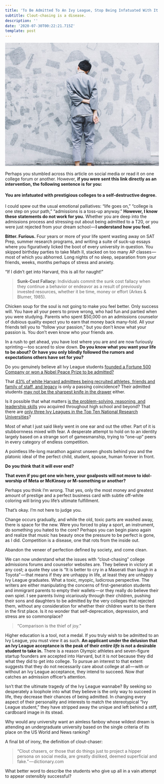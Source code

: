 ```yaml
---
title: 'To Be Admitted To An Ivy League, Stop Being Infatuated With It'
subtitle: Clout-chasing is a disease.
description: ''
date: '2020-07-30T00:22:21.715Z'
template: post
---
```


![](./0__5Nwc1zkJZs04ciyN.jpg)

Perhaps you stumbled across this article on social media or read it on one college forum or another. However, **if you were sent this link directly as an intervention, the following sentence is for you:**

#### You are infatuated with prestigious colleges to a self-destructive degree.

I could spew out the usual emotional palliatives: “life goes on,” “college is one step on your path,” “admissions is a toss-up anyway.” **However, I know these statements do not work for you.** Whether you are deep into the admissions process and stressing out about being admitted to a T20, or you were just rejected from your dream school — **I understand how you feel.**

**Bitter. Furious.** Four years or more of your life spent wasting away on SAT Prep, summer research programs, and writing a suite of suck-up essays where you figuratively licked the boot of every university in question. You skipped birthday parties to take Math II, stacked on too many AP classes — most of which you abhorred. Long nights of no sleep, separation from your friends, weeks, months perhaps of stress and anxiety.

“If I didn’t get into Harvard, this is all for naught!”

> **Sunk-Cost Fallacy:** Individuals commit the sunk cost fallacy when they continue a behavior or endeavor as a result of previously invested resources, whether it be time, money or effort (Arkes & Blumer, 1985).

Chicken soup for the soul is not going to make you feel better. Only success will. You have all your peers to prove wrong, who had fun and partied when you were studying. Parents who spent $50,000 on an admissions counselor of dubious quality expect you to earn that money back many-fold. All your friends tell you to “follow your passion,” but you don’t know what your passion is. You don’t even know who your friends are.

In a rush to get ahead, you have lost where you are and are now furiously sprinting — too scared to slow down. **Do you know what you want your life to be about? Or have you only blindly followed the rumors and expectations others have set for you?**

Do you genuinely believe all Ivy League students [founded a Fortune 500 Company or won a Nobel Peace Prize to be admitted?](https://medium.com/@fangdaddy/what-is-a-college-application-spike-and-should-i-have-one-b7e776e92f09)

That [43% of white Harvard admittees being recruited athletes, friends and family of staff, and legacy](https://www.nber.org/papers/w26316#:~:text=Harvard%20University%20provided%20an%20unprecedented,faculty%20and%20staff%20%28ALDCs%29.) is only a passing coincidence? Their admitted students [may not be the sharpest knife in the drawer](https://www.thecrimson.com/article/2017/6/5/2021-offers-rescinded-memes/) either.

Is it possible that what matters [is the problem-solving, reasoning, and leadership skills](https://growingleaders.com/blog/student-success/) you acquired throughout high school and beyond? That there are [only three Ivy Leagues in the Top Ten National Research Universities](https://www.bestcollegereviews.org/top-research-universities/)?

Most of what I just said likely went in one ear and out the other. Part of it is stubbornness mixed with fear. A desperate attempt to hold on to an identity largely based on a strange sort of gamesmanship, trying to “one-up” peers in every category of endless competition.

A pointless life-long marathon against unseen ghosts behind you and the platonic ideal of the perfect child, student, spouse, human forever in front.

**Do you think that it will ever end?**

**That even if you get one win here, your goalposts will not move to idol-worship of Meta or McKinsey or M-something or another?**

Perhaps you think I’m wrong. That yes, only the most money and greatest amount of prestige and a perfect business card with subtle off-white coloring will bring you life’s ultimate fulfillment.

That’s okay. I’m not here to judge you.

Change occurs gradually, and while the old, toxic parts are washed away, there is space for the new. Were you forced to play a sport, an instrument, do something you hated to the core? Perhaps you can begin piano again and realize that music has beauty once the pressure to be perfect is gone, as I did. Competition is a disease, one that rots from the inside out.

Abandon the veneer of perfection defined by society, and come clean.

We can now understand what the issues with “clout-chasing” college admissions forums and counselor websites are. They believe in victory at any cost; a quote they use is “It is better to cry in a Maserati than laugh in a Toyota” — that means if they are unhappy in life, at least they are unhappy Ivy League graduates. What a toxic, myopic, ludicrous perspective. The writers are either manipulating the concerns of first-generation students and immigrant parents to empty their wallets — or they really do believe their own spiel. I see parents living vicariously through their children, pushing their sons and daughters to be admitted by the very colleges that rejected them, without any consideration for whether their children want to be there in the first place. Is it no wonder that self-deprecation, depression, and stress are so commonplace?

> “Comparison is the thief of joy.”

Higher education is a tool, not a medal. If you truly wish to be admitted to an Ivy League, you must view it as such. **An applicant under the delusion that an Ivy League acceptance is the peak of their _entire_ _life_ is not a desirable student to take in.** There is a reason Olympic athletes and seven-figure startup founders are accepted into Harvard, but it is _not_ because they did what they did to get into college. To pursue an interest to that extent suggests that they do not necessarily care about college at all — with or without an Ivy League acceptance, they intend to succeed. Now _that_ catches an admission officer’s attention.

Isn’t that the ultimate tragedy of the Ivy League wannabe? By seeking so desperately a loophole into what they believe is the only way to succeed in life, they decrease their chances of being admitted. In changing every aspect of their personality and interests to match the stereotypical “Ivy League student,” they have stripped away the unique and left behind a stiff, cardboard image in its stead.

Why would any university want an aimless fanboy whose wildest dream is attending an undergraduate university based on the single criteria of its place on the US World and News ranking?

A final bit of irony, the definition of clout-chaser:

> “Clout chasers, or those that do things just to project a hipper persona on social media, are greatly disliked, deemed superficial and fake.” — dictionary.com

What better word to describe the students who give up all in a vain attempt to appear ostensibly successful?
